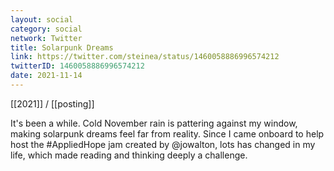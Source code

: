 ```yaml
---
layout: social
category: social
network: Twitter
title: Solarpunk Dreams
link: https://twitter.com/steinea/status/1460058886996574212
twitterID: 1460058886996574212
date: 2021-11-14
---
```


[[2021]] / [[posting]]

It's been a while. Cold November rain is pattering against my window, making solarpunk dreams feel far from reality. Since I came onboard to help host the #AppliedHope jam created by @jowalton, lots has changed in my life, which made reading and thinking deeply a challenge.
